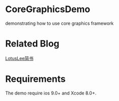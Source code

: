 # CoreGraphicsDemo
 demonstrating how to use core graphics framework

# Related Blog
[LotusLee简书](http://www.jianshu.com/u/a33f9947dace)

# Requirements
The demo require ios 9.0+ and Xcode 8.0+.
